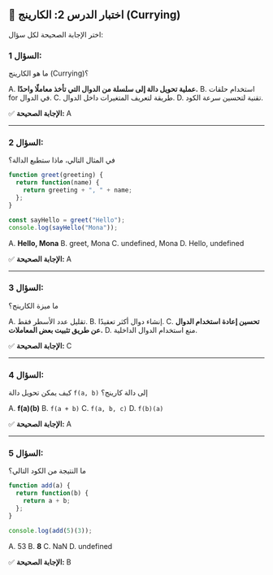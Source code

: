 ## 📝 اختبار الدرس 2: الكارينج (Currying)

اختر الإجابة الصحيحة لكل سؤال:

### السؤال 1:
ما هو الكارينج (Currying)؟

A. **عملية تحويل دالة إلى سلسلة من الدوال التي تأخذ معاملًا واحدًا.**
B. استخدام حلقات for في الدوال.
C. طريقة لتعريف المتغيرات داخل الدوال.
D. تقنية لتحسين سرعة الكود.

✅ **الإجابة الصحيحة:** A

---

### السؤال 2:
في المثال التالي، ماذا ستطبع الدالة؟
```javascript
function greet(greeting) {
  return function(name) {
    return greeting + ", " + name;
  };
}

const sayHello = greet("Hello");
console.log(sayHello("Mona"));
```
A. **Hello, Mona**
B. greet, Mona
C. undefined, Mona
D. Hello, undefined

✅ **الإجابة الصحيحة:** A

---

### السؤال 3:
ما ميزة الكارينج؟

A. تقليل عدد الأسطر فقط.
B. إنشاء دوال أكثر تعقيدًا.
C. **تحسين إعادة استخدام الدوال عن طريق تثبيت بعض المعاملات.**
D. منع استخدام الدوال الداخلية.

✅ **الإجابة الصحيحة:** C

---

### السؤال 4:
كيف يمكن تحويل دالة `f(a, b)` إلى دالة كارينج؟

A. **f(a)(b)**
B. `f(a + b)`
C. `f(a, b, c)`
D. `f(b)(a)`

✅ **الإجابة الصحيحة:** A

---

### السؤال 5:
ما النتيجة من الكود التالي؟
```javascript
function add(a) {
  return function(b) {
    return a + b;
  };
}

console.log(add(5)(3));
```
A. 53
B. **8**
C. NaN
D. undefined

✅ **الإجابة الصحيحة:** B
